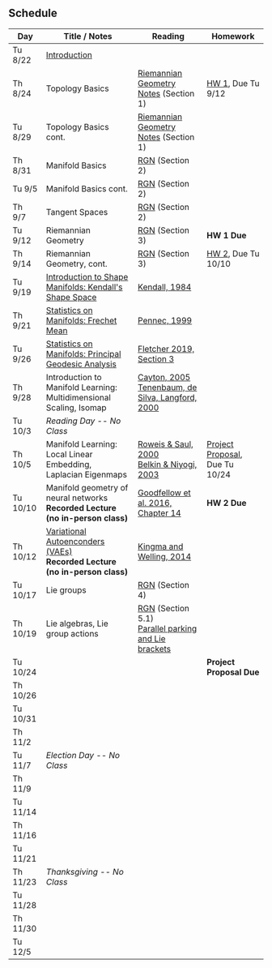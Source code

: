 ## Schedule

| Day      | Title / Notes                                                      | Reading       | Homework                              |
|----------|--------------------------------------------------------------------|---------------|---------------------------------------|
| Tu 8/22  | [Introduction](lectures/L01-IntroductionV1.pdf) | | |
| Th 8/24  | Topology Basics | [Riemannian Geometry Notes](notes/RiemannianGeometryNotes.pdf) (Section 1) | [HW 1](homeworks/hw1.pdf), Due Tu 9/12 |
| Tu 8/29  | Topology Basics cont. | [Riemannian Geometry Notes](notes/RiemannianGeometryNotes.pdf) (Section 1) | |
| Th 8/31  | Manifold Basics | [RGN](notes/RiemannianGeometryNotes.pdf) (Section 2) | |
| Tu 9/5   | Manifold Basics cont. | [RGN](notes/RiemannianGeometryNotes.pdf) (Section 2) | |
| Th 9/7   | Tangent Spaces | [RGN](notes/RiemannianGeometryNotes.pdf) (Section 2) | |
| Tu 9/12  | Riemannian Geometry | [RGN](notes/RiemannianGeometryNotes.pdf) (Section 3) | **HW 1 Due** |
| Th 9/14  | Riemannian Geometry, cont. | [RGN](notes/RiemannianGeometryNotes.pdf) (Section 3) | [HW 2](homeworks/hw2.pdf), Due Tu 10/10 |
| Tu 9/19  | [Introduction to Shape Manifolds: Kendall's Shape Space](lectures/ShapeManifolds.pdf) | [Kendall, 1984](http://image.diku.dk/imagecanon/material/kendall-shapes.pdf) | |
| Th 9/21  | [Statistics on Manifolds: Frechet Mean](lectures/FrechetMean.pdf) | [Pennec, 1999](http://www-sop.inria.fr/asclepios/Publications/Xavier.Pennec/Pennec.NSIP99.pdf) | |
| Tu 9/26  | [Statistics on Manifolds: Principal Geodesic Analysis](lectures/PGA.pdf) | [Fletcher 2019, Section 3](https://canvas.its.virginia.edu/files/3569138/) | |
| Th 9/28  | Introduction to Manifold Learning:<br>Multidimensional Scaling, Isomap | [Cayton, 2005](http://www.lcayton.com/resexam.pdf)<br>[Tenenbaum, de Silva, Langford, 2000](https://wearables.cc.gatech.edu/paper_of_week/isomap.pdf) | |
| Tu 10/3  | *Reading Day -- No Class* | | |
| Th 10/5  | Manifold Learning:<br>Local Linear Embedding, Laplacian Eigenmaps| [Roweis & Saul, 2000](http://www.sciencemag.org/cgi/reprint/290/5500/2323.pdf)<br>[Belkin & Niyogi, 2003](https://www2.imm.dtu.dk/projects/manifold/Papers/Laplacian.pdf) | [Project Proposal](project/proposal.pdf), Due Tu 10/24 |
| Tu 10/10 | Manifold geometry of neural networks<br>**Recorded Lecture (no in-person class)** | [Goodfellow et al. 2016, Chapter 14](https://www.deeplearningbook.org/) | **HW 2 Due** |
| Th 10/12 | [Variational Autoenconders (VAEs)](lectures/VAE.pdf)<br>**Recorded Lecture (no in-person class)** | [Kingma and Welling, 2014](https://arxiv.org/abs/1312.6114) | |
| Tu 10/17 | Lie groups | [RGN](notes/RiemannianGeometryNotes.pdf) (Section 4) | |
| Th 10/19 | Lie algebras, Lie group actions | [RGN](notes/RiemannianGeometryNotes.pdf) (Section 5.1)<br>[Parallel parking and Lie brackets](https://people.math.wisc.edu/~robbin/parking_a_car.pdf) | |
| Tu 10/24 | | | **Project Proposal Due** |
| Th 10/26 | | | |
| Tu 10/31 | | | |
| Th 11/2  | | | |
| Tu 11/7  | *Election Day -- No Class* | | |
| Th 11/9  | | | |
| Tu 11/14 | | | |
| Th 11/16 | | | |
| Tu 11/21 | | | |
| Th 11/23 | *Thanksgiving -- No Class* | | |
| Tu 11/28 | | | |
| Th 11/30 | | | |
| Tu 12/5  | | | |
